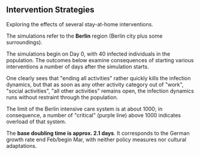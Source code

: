 ## Intervention Strategies

Exploring the effects of several stay-at-home interventions.

The simulations refer to the **Berlin** region (Berlin city plus some surroundings).

The simulations begin on Day 0, with 40 infected individuals in the population. The outcomes below examine consequences of starting various interventions a number of days after the simulation starts.

One clearly sees that "ending all activities" rather quickly kills the infection dynamics, but that as soon as any other activity category out of "work", "social activities", "all other activities" remains open, the infection dynamics runs without restraint through the population.

The limit of the Berlin intensive care system is at about 1000; in consequence, a number of "critical" (purple line) above 1000 indicates overload of that system.

The **base doubling time is approx. 2.1 days**. It corresponds to the German growth rate end Feb/begin Mar, with neither policy measures nor cultural adaptations.

